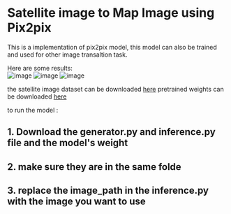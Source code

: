 # Satellite image to Map Image using Pix2pix

This is a implementation of pix2pix model, this model can also be trained and used for other image transaltion task.

Here are some results:<br>
![image](https://github.com/user-attachments/assets/2538b599-addd-4a69-b7e9-e5ab401cef50)
![image](https://github.com/user-attachments/assets/7848eecc-9fb8-4d51-bff7-7ffd57576ca3)
![image](https://github.com/user-attachments/assets/644a2f50-39da-4705-b820-acdb58176a74)

the satellite image dataset can be downloaded [here](https://www.kaggle.com/datasets/vikramtiwari/pix2pix-dataset?select=maps)
pretrained weights can be downloaded [here](https://drive.google.com/file/d/1qCPTzvcXojpYjVPwPU9FqU2XDItIu7Ho/view?usp=drive_link)

to run the model : 
## 1. Download the generator.py and inference.py file and the model's weight
## 2. make sure they are in the same folde
## 3. replace the image_path in the inference.py with the image you want to use
